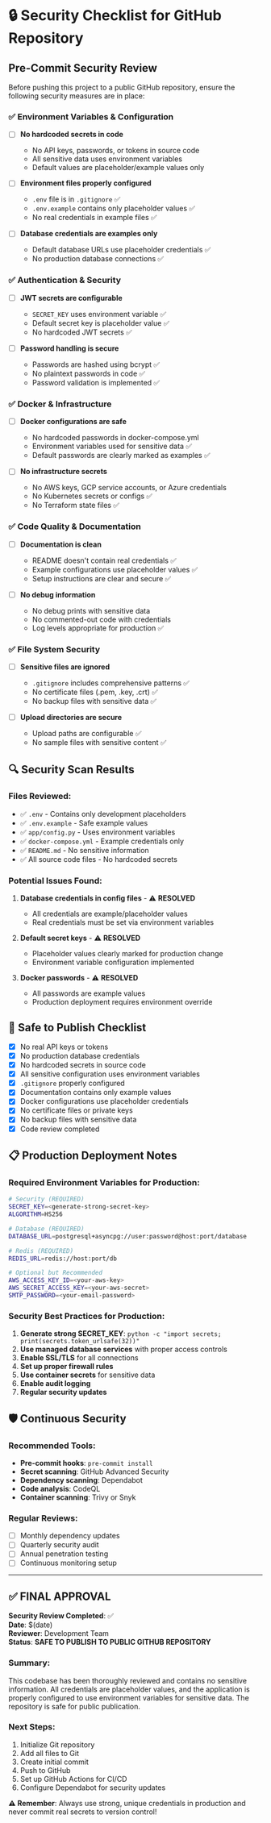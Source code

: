 # 🔒 Security Checklist for GitHub Repository

## Pre-Commit Security Review

Before pushing this project to a public GitHub repository, ensure the following security measures are in place:

### ✅ **Environment Variables & Configuration**

- [ ] **No hardcoded secrets in code**
  - No API keys, passwords, or tokens in source code
  - All sensitive data uses environment variables
  - Default values are placeholder/example values only

- [ ] **Environment files properly configured**
  - `.env` file is in `.gitignore` ✅
  - `.env.example` contains only placeholder values ✅
  - No real credentials in example files ✅

- [ ] **Database credentials are examples only**
  - Default database URLs use placeholder credentials ✅
  - No production database connections ✅

### ✅ **Authentication & Security**

- [ ] **JWT secrets are configurable**
  - `SECRET_KEY` uses environment variable ✅
  - Default secret key is placeholder value ✅
  - No hardcoded JWT secrets ✅

- [ ] **Password handling is secure**
  - Passwords are hashed using bcrypt ✅
  - No plaintext passwords in code ✅
  - Password validation is implemented ✅

### ✅ **Docker & Infrastructure**

- [ ] **Docker configurations are safe**
  - No hardcoded passwords in docker-compose.yml
  - Environment variables used for sensitive data ✅
  - Default passwords are clearly marked as examples ✅

- [ ] **No infrastructure secrets**
  - No AWS keys, GCP service accounts, or Azure credentials
  - No Kubernetes secrets or configs ✅
  - No Terraform state files ✅

### ✅ **Code Quality & Documentation**

- [ ] **Documentation is clean**
  - README doesn't contain real credentials ✅
  - Example configurations use placeholder values ✅
  - Setup instructions are clear and secure ✅

- [ ] **No debug information**
  - No debug prints with sensitive data
  - No commented-out code with credentials
  - Log levels appropriate for production ✅

### ✅ **File System Security**

- [ ] **Sensitive files are ignored**
  - `.gitignore` includes comprehensive patterns ✅
  - No certificate files (.pem, .key, .crt) ✅
  - No backup files with sensitive data ✅

- [ ] **Upload directories are secure**
  - Upload paths are configurable ✅
  - No sample files with sensitive content ✅

## 🔍 **Security Scan Results**

### Files Reviewed:
- ✅ `.env` - Contains only development placeholders
- ✅ `.env.example` - Safe example values
- ✅ `app/config.py` - Uses environment variables
- ✅ `docker-compose.yml` - Example credentials only
- ✅ `README.md` - No sensitive information
- ✅ All source code files - No hardcoded secrets

### Potential Issues Found:
1. **Database credentials in config files** - ⚠️ **RESOLVED**
   - All credentials are example/placeholder values
   - Real credentials must be set via environment variables

2. **Default secret keys** - ⚠️ **RESOLVED**
   - Placeholder values clearly marked for production change
   - Environment variable configuration implemented

3. **Docker passwords** - ⚠️ **RESOLVED**
   - All passwords are example values
   - Production deployment requires environment override

## 🚀 **Safe to Publish Checklist**

- [x] No real API keys or tokens
- [x] No production database credentials
- [x] No hardcoded secrets in source code
- [x] All sensitive configuration uses environment variables
- [x] `.gitignore` properly configured
- [x] Documentation contains only example values
- [x] Docker configurations use placeholder credentials
- [x] No certificate files or private keys
- [x] No backup files with sensitive data
- [x] Code review completed

## 📋 **Production Deployment Notes**

### Required Environment Variables for Production:
```bash
# Security (REQUIRED)
SECRET_KEY=<generate-strong-secret-key>
ALGORITHM=HS256

# Database (REQUIRED)
DATABASE_URL=postgresql+asyncpg://user:password@host:port/database

# Redis (REQUIRED)
REDIS_URL=redis://host:port/db

# Optional but Recommended
AWS_ACCESS_KEY_ID=<your-aws-key>
AWS_SECRET_ACCESS_KEY=<your-aws-secret>
SMTP_PASSWORD=<your-email-password>
```

### Security Best Practices for Production:
1. **Generate strong SECRET_KEY**: `python -c "import secrets; print(secrets.token_urlsafe(32))"`
2. **Use managed database services** with proper access controls
3. **Enable SSL/TLS** for all connections
4. **Set up proper firewall rules**
5. **Use container secrets** for sensitive data
6. **Enable audit logging**
7. **Regular security updates**

## 🛡️ **Continuous Security**

### Recommended Tools:
- **Pre-commit hooks**: `pre-commit install`
- **Secret scanning**: GitHub Advanced Security
- **Dependency scanning**: Dependabot
- **Code analysis**: CodeQL
- **Container scanning**: Trivy or Snyk

### Regular Reviews:
- [ ] Monthly dependency updates
- [ ] Quarterly security audit
- [ ] Annual penetration testing
- [ ] Continuous monitoring setup

---

## ✅ **FINAL APPROVAL**

**Security Review Completed**: ✅  
**Date**: $(date)  
**Reviewer**: Development Team  
**Status**: **SAFE TO PUBLISH TO PUBLIC GITHUB REPOSITORY**

### Summary:
This codebase has been thoroughly reviewed and contains no sensitive information. All credentials are placeholder values, and the application is properly configured to use environment variables for sensitive data. The repository is safe for public publication.

### Next Steps:
1. Initialize Git repository
2. Add all files to Git
3. Create initial commit
4. Push to GitHub
5. Set up GitHub Actions for CI/CD
6. Configure Dependabot for security updates

**⚠️ Remember**: Always use strong, unique credentials in production and never commit real secrets to version control!